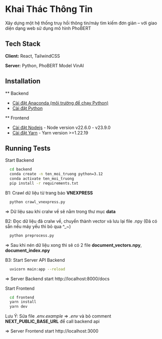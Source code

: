 # Khai Thác Thông Tin

Xây dựng một hệ thống truy hồi thông tin/máy
tìm kiếm đơn giản – với giao diện dạng web sử dụng mô hình
PhoBERT

## Tech Stack

**Client:** React, TailwindCSS

**Server:** Python, PhoBERT Model VinAI

## Installation

\*\* Backend

- [Cài đặt Anaconda (môi trường để chạy Python)](https://www.anaconda.com/download/)
- [Cài đặt Python](https://www.python.org/downloads/)

\*\* Frontend

- [Cài đặt Nodejs](https://nodejs.org/en) - Node version v22.6.0 - v23.9.0
- [Cài đặt Yarn](https://classic.yarnpkg.com/lang/en/docs/install/#windows-stable) - Yarn version >=1.22.19

## Running Tests

Start Backend

```bash
  cd backend
  conda create -n ten_moi_truong python=3.12
  conda activate ten_moi_truong
  pip install -r requirements.txt
```

B1: Crawl dữ liệu từ trang báo **VNEXPRESS**

```bash
  python crawl_vnexpress.py
```

=> Dữ liệu sau khi cralw về sẽ nằm trong thư mục **data**

B2: Đọc dữ liệu đã cralw về, chuyển thành vector và lưu lại file .npy (Đã có sẵn nếu máy yếu thì bỏ qua ^\_~)

```bash
  python preprocess.py
```

=> Sau khi nén dữ liệu xong thì sẽ có 2 file **document_vectors.npy**, **document_index.npy**

B3: Start Server API Backend

```bash
  uvicorn main:app --reload
```

=> Server Backend start http://localhost:8000/docs

Start Frontend

```bash
  cd frontend
  yarn install
  yarn dev
```

Lưu Ý: Sửa file _.env.example_ => _.env_ và bỏ comment **NEXT_PUBLIC_BASE_URL** để call backend api

=> Server Frontend start http://localhost:3000
